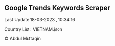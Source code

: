 

## Google Trends Keywords Scraper 
 
Last Update 18-03-2023 , 10:34:16

Country List :
VIETNAM.json



© Abdul Muttaqin 
